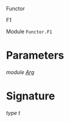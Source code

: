 Functor

F1

Module `Functor.F1`

# Parameters

<a id="argument-1-Arg"></a>

###### module [Arg](Functor.F1.argument-1-Arg.md)

# Signature

<a id="type-t"></a>

###### type t
